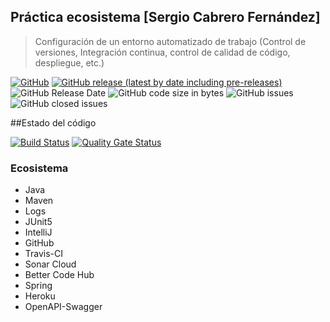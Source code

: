 ## Práctica ecosistema [Sergio Cabrero Fernández]
> Configuración de un entorno automatizado de trabajo (Control de versiones, Integración continua, control de calidad de código, despliegue, etc.)

[![GitHub](https://img.shields.io/github/license/v130391sc/iwvg-ecosystem-sergio-cabrero?color=informational)](https://github.com/v130391sc/iwvg-ecosystem-sergio-cabrero/blob/master/LICENSE.md)
[![GitHub release (latest by date including pre-releases)](https://img.shields.io/github/v/release/v130391sc/iwvg-ecosystem-sergio-cabrero?color=informational)](https://github.com/v130391sc/iwvg-ecosystem-sergio-cabrero/releases)
![GitHub Release Date](https://img.shields.io/github/release-date/v130391sc/iwvg-ecosystem-sergio-cabrero?color=informational)
![GitHub code size in bytes](https://img.shields.io/github/languages/code-size/v130391sc/iwvg-ecosystem-sergio-cabrero)
![GitHub issues](https://img.shields.io/github/issues/v130391sc/iwvg-ecosystem-sergio-cabrero?color=important)
![GitHub closed issues](https://img.shields.io/github/issues-closed/v130391sc/iwvg-ecosystem-sergio-cabrero?color=informational)

##Estado del código

[![Build Status](https://travis-ci.org/v130391sc/iwvg-ecosystem-sergio-cabrero.svg?branch=develop)](https://travis-ci.org/v130391sc/iwvg-ecosystem-sergio-cabrero)
[![Quality Gate Status](https://sonarcloud.io/api/project_badges/measure?project=es.upm.miw%3Aiwvg-ecosystem-sergio-cabrero&metric=alert_status)](https://sonarcloud.io/dashboard?id=es.upm.miw%3Aiwvg-ecosystem-sergio-cabrero)


### Ecosistema
* Java
* Maven
* Logs
* JUnit5
* IntelliJ
* GitHub
* Travis-CI
* Sonar Cloud
* Better Code Hub
* Spring
* Heroku
* OpenAPI-Swagger
